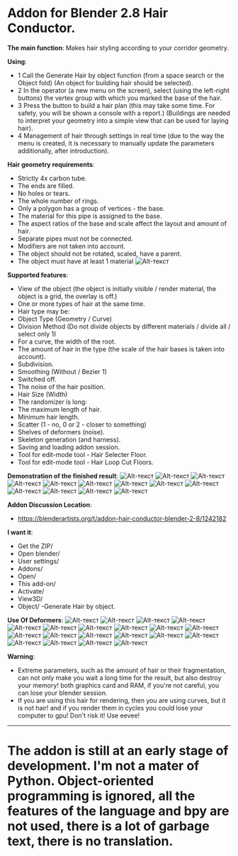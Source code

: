 # Addon for Blender 2.8 Hair Conductor.

**The main function**: 
Makes hair styling according to your corridor geometry.

**Using**: 
 - 1 Call the Generate Hair by object function (from a space search or the Object fold) (An object for building hair should be selected).
 - 2 In the operator (a new menu on the screen), select (using the left-right buttons) the vertex group with which you marked the base of the hair.
 - 3 Press the button to build a hair plan (this may take some time. For safety, you will be shown a console with a report.) (Buildings are needed to interpret your geometry into a  simple view that can be used for laying hair).
 - 4 Management of hair through settings in real time (due to the way the menu is created, it is necessary to manually update the parameters additionally, after introduction).

**Hair geometry requirements**:
 - Strictly 4x carbon tube.
 - The ends are filled.
 - No holes or tears.
 - The whole number of rings.
 - Only a polygon has a group of vertices - the base.
 - The material for this pipe is assigned to the base.
 - The aspect ratios of the base and scale affect the layout and amount of hair.
 - Separate pipes must not be connected.
 - Modifiers are not taken into account.
 - The object should not be rotated, scaled, have a parent.
 - The object must have at least 1 material
![Alt-текст](https://cdn.discordapp.com/attachments/340195875399663617/731649425130127420/1.png "One hair element cutaway")

**Supported features**: 
 - View of the object (the object is initially visible / render material, the object is a grid, the overlay is off.)
 - One or more types of hair at the same time.
 - Hair type may be:
 - Object Type (Geometry / Curve)
 - Division Method (Do not divide objects by different materials / divide all / select only 1)
 - For a curve, the width of the root.
 - The amount of hair in the type (the scale of the hair bases is taken into account).
 - Subdivision.
 - Smoothing (Without / Bezier 1)
 - Switched off.
 - The noise of the hair position.
 - Hair Size (Width)
 - The randomizer is long:
 - The maximum length of hair.
 - Minimum hair length.
 - Scatter (1 - no, 0 or 2 - closer to something)
 - Shelves of deformers (noise).
 - Skeleton generation (and harness).
 - Saving and loading addon session.
 - Tool for edit-mode tool - Hair Selecter Floor.
 - Tool for edit-mode tool - Hair Loop Cut Floors.

**Demonstration of the finished result**: 
![Alt-текст](https://cdna.artstation.com/p/assets/images/images/029/099/810/large/mod-____-man-1-1-2.jpg?1596463522 "One hair element cutaway")
![Alt-текст](https://cdna.artstation.com/p/assets/images/images/029/099/814/large/mod-____-man-1-1-3.jpg?1596463531 "One hair element cutaway")
![Alt-текст](https://cdna.artstation.com/p/assets/images/images/029/102/674/large/mod-____-girl-1-1-2.jpg?1596469609 "One hair element cutaway")
![Alt-текст](https://cdnb.artstation.com/p/assets/images/images/029/102/671/large/mod-____-girl-1-1-3.jpg?1596469594 "One hair element cutaway")
![Alt-текст](https://cdnb.artstation.com/p/assets/images/images/028/696/445/large/mod-____-render-test-1-1-1.jpg?1595249808 "One hair element cutaway")
![Alt-текст](https://cdnb.artstation.com/p/assets/images/images/028/696/463/large/mod-____-render-test-1-2-1.jpg?1595249822 "One hair element cutaway")
![Alt-текст](https://cdna.artstation.com/p/assets/images/images/028/791/780/large/mod-____-srgvzsaerv-1-1-1.jpg?1595518164 "One hair element cutaway")
![Alt-текст](https://cdna.artstation.com/p/assets/images/images/028/791/788/large/mod-____-srgvzsaerv-1-2-1.jpg?1595518172 "One hair element cutaway")
![Alt-текст](https://cdnb.artstation.com/p/assets/images/images/028/791/795/large/mod-____-srgvzsaerv-1-3-1.jpg?1595518179 "One hair element cutaway")
![Alt-текст](https://cdna.artstation.com/p/assets/images/images/028/791/804/large/mod-____-srgvzsaerv-1-4-1.jpg?1595518187 "One hair element cutaway")
![Alt-текст](https://cdnb.artstation.com/p/assets/images/images/028/791/823/large/mod-____-srgvzsaerv-1-6-1.jpg?1595518201 "One hair element cutaway")
![Alt-текст](https://cdna.artstation.com/p/assets/images/images/028/791/832/large/mod-____-srgvzsaerv-1-7-1.jpg?1595518208 "One hair element cutaway")
![Alt-текст](https://cdnb.artstation.com/p/assets/images/images/028/791/839/large/mod-____-srgvzsaerv-1-8-1.jpg?1595518216 "One hair element cutaway")

**Addon Discussion Location**:
- https://blenderartists.org/t/addon-hair-conductor-blender-2-8/1242182

**I want it**: 
 - Get the ZIP/
 - Open blender/
 - User settings/
 - Addons/
 - Open/
 - This add-on/
 - Activate/
 - View3D/
 - Object/
 -Generate Hair by object.
 
**Use Of Deformers**:
![Alt-текст](https://cdn.discordapp.com/attachments/340195875399663617/745006060909232219/first_1-1-1.png "One hair element cutaway")
![Alt-текст](https://cdn.discordapp.com/attachments/340195875399663617/745006064189046874/first_1-2-1.png "One hair element cutaway")
![Alt-текст](https://cdn.discordapp.com/attachments/340195875399663617/745006067578175590/first_1-2-2.png "One hair element cutaway")
![Alt-текст](https://cdn.discordapp.com/attachments/340195875399663617/745006070820372540/first_1-2-3.png "One hair element cutaway")
![Alt-текст](https://cdn.discordapp.com/attachments/340195875399663617/745006074742177912/first_1-3-1.png "One hair element cutaway")
![Alt-текст](https://cdn.discordapp.com/attachments/340195875399663617/745006076528951387/first_1-3-2.png "One hair element cutaway")
![Alt-текст](https://cdn.discordapp.com/attachments/340195875399663617/745006103720362126/first_1-3-3.png "One hair element cutaway")
![Alt-текст](https://cdn.discordapp.com/attachments/340195875399663617/745006106580877343/first_1-3-4.png "One hair element cutaway")
![Alt-текст](https://cdn.discordapp.com/attachments/340195875399663617/745006111022907482/first_1-4-1a.png "One hair element cutaway")
![Alt-текст](https://cdn.discordapp.com/attachments/340195875399663617/745006113216397352/first_1-4-2a.png "One hair element cutaway")
![Alt-текст](https://cdn.discordapp.com/attachments/340195875399663617/745006120275410994/first_1-4-4a.png "One hair element cutaway")
![Alt-текст](https://cdn.discordapp.com/attachments/340195875399663617/745006143977553971/first_1-5-1.png "One hair element cutaway")
![Alt-текст](https://cdn.discordapp.com/attachments/340195875399663617/745006146372501544/first_1-5-2.png "One hair element cutaway")
![Alt-текст](https://cdn.discordapp.com/attachments/340195875399663617/745006150096912384/first_1-5-3.png "One hair element cutaway")
![Alt-текст](https://cdn.discordapp.com/attachments/340195875399663617/745006154400399580/first_1-5-4.png "One hair element cutaway")
![Alt-текст](https://cdn.discordapp.com/attachments/340195875399663617/745006158015889480/first_1-6-1.png "One hair element cutaway")
![Alt-текст](https://cdn.discordapp.com/attachments/340195875399663617/745006161157423184/first_1-6-2.png "One hair element cutaway")
![Alt-текст](https://cdn.discordapp.com/attachments/340195875399663617/745006180665131238/first_1-6-3.png "One hair element cutaway")
![Alt-текст](https://cdn.discordapp.com/attachments/340195875399663617/745006181684215938/first_1-6-4.png "One hair element cutaway")
![Alt-текст](https://cdn.discordapp.com/attachments/340195875399663617/745006184716566579/first_1-7-1.png "One hair element cutaway")


 **Warning**:
 - Extreme parameters, such as the amount of hair or their fragmentation, can not only make you wait a long time for the result, but also destroy your memory! both graphics card and RAM, if you're not careful, you can lose your blender session.
 - If you are using this hair for rendering, then you are using curves, but it is not hair! and if you render them in cycles you could lose your computer to gpu! Don't risk it! Use eevee!
____
# The addon is still at an early stage of development. I'm not a mater of Python. Object-oriented programming is ignored, all the features of the language and bpy are not used, there is a lot of garbage text, there is no translation.
